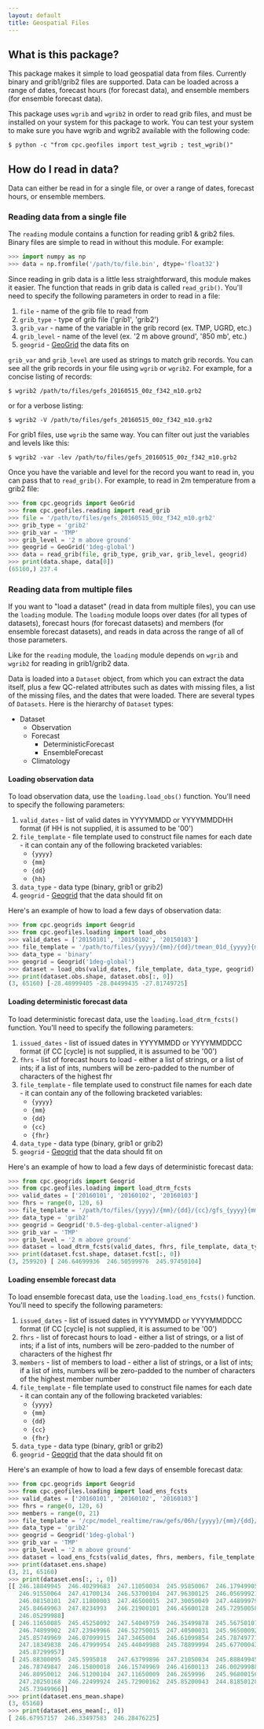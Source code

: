 ```yaml
---
layout: default
title: Geospatial Files
---
```


What is this package?
---------------------

This package makes it simple to load geospatial data from files. Currently binary and grib1/grib2 files are supported. Data can be loaded across a range of dates, forecast hours (for forecast data), and ensemble members (for ensemble forecast data).

This package uses `wgrib` and `wgrib2` in order to read grib files, and must be installed on your system for this package to work. You can test your system to make sure you have wgrib and wgrib2 available with the following code:

    $ python -c "from cpc.geofiles import test_wgrib ; test_wgrib()"

How do I read in data?
----------------------

Data can either be read in for a single file, or over a range of dates, forecast hours, or ensemble members.

### Reading data from a single file

The `reading` module contains a function for reading grib1 & grib2 files. Binary files are simple to read in without this module. For example:

```python
>>> import numpy as np
>>> data = np.fromfile('/path/to/file.bin', dtype='float32')
```

Since reading in grib data is a little less straightforward, this module makes it easier. The function that reads in grib data is called `read_grib()`. You'll need to specify the following parameters in order to read in a file:

1. `file` - name of the grib file to read from
2. `grib_type` - type of grib file ('grib1', 'grib2')
3. `grib_var` - name of the variable in the grib record (ex. TMP, UGRD, etc.)
4. `grib_level` - name of the level (ex. '2 m above ground', '850 mb', etc.)
5. `geogrid` - [GeoGrid](https://mikecharles.github.io/cpc.geogrids/) the data fits on

`grib_var` and `grib_level` are used as strings to match grib records. You can see all the grib records in your file using `wgrib` or `wgrib2`. For example, for a concise listing of records:

    $ wgrib2 /path/to/files/gefs_20160515_00z_f342_m10.grb2

or for a verbose listing:

    $ wgrib2 -V /path/to/files/gefs_20160515_00z_f342_m10.grb2

For grib1 files, use `wgrib` the same way. You can filter out just the variables and levels like this:

    $ wgrib2 -var -lev /path/to/files/gefs_20160515_00z_f342_m10.grb2

Once you have the variable and level for the record you want to read in, you can pass that to `read_grib()`. For example, to read in 2m temperature from a grib2 file:

```python
>>> from cpc.geogrids import GeoGrid
>>> from cpc.geofiles.reading import read_grib
>>> file = '/path/to/files/gefs_20160515_00z_f342_m10.grb2'
>>> grib_type = 'grib2'
>>> grib_var = 'TMP'
>>> grib_level = '2 m above ground'
>>> geogrid = GeoGrid('1deg-global')
>>> data = read_grib(file, grib_type, grib_var, grib_level, geogrid)
>>> print(data.shape, data[0])
(65160,) 237.4
```

### Reading data from multiple files

If you want to "load a dataset" (read in data from multiple files), you can use the `loading` module. The `loading` module loops over dates (for all types of datasets), forecast hours (for forecast datasets) and members (for ensemble forecast datasets), and reads in data across the range of all of those parameters.

Like for the `reading` module, the `loading` module depends on `wgrib` and `wgrib2` for reading in grib1/grib2 data.

Data is loaded into a `Dataset` object, from which you can extract the data itself, plus a few QC-related attributes such as dates with missing files, a list of the missing files, and the dates that were loaded. There are several types of `Datasets`. Here is the hierarchy of `Dataset` types:

- Dataset
  - Observation
  - Forecast
    - DeterministicForecast
    - EnsembleForecast
  - Climatology

#### Loading observation data

To load observation data, use the `loading.load_obs()` function. You'll need to specify the following parameters:

1. `valid_dates` - list of valid dates in YYYYMMDD or YYYYMMDDHH format (if HH is not supplied, it is assumed to be '00')
2. `file_template` - file template used to construct file names for each date - it can contain any of the following bracketed variables:
   - `{yyyy}`
   - `{mm}`
   - `{dd}`
   - `{hh}`
3. `data_type` - data type (binary, grib1 or grib2)
4. `geogrid` - [Geogrid](https://mikecharles.github.io/cpc.geogrids/) that the data should fit on

Here's an example of how to load a few days of observation data:

```python
>>> from cpc.geogrids import Geogrid
>>> from cpc.geofiles.loading import load_obs
>>> valid_dates = ['20150101', '20150102', '20150103']
>>> file_template = '/path/to/files/{yyyy}/{mm}/{dd}/tmean_01d_{yyyy}{mm}{dd}.bin'
>>> data_type = 'binary'
>>> geogrid = Geogrid('1deg-global')
>>> dataset = load_obs(valid_dates, file_template, data_type, geogrid)
>>> print(dataset.obs.shape, dataset.obs[:, 0])
(3, 65160) [-28.48999405 -28.04499435 -27.81749725]
```

#### Loading deterministic forecast data

To load deterministic forecast data, use the `loading.load_dtrm_fcsts()` function. You'll need to specify the following parameters:

1. `issued_dates` - list of issued dates in YYYYMMDD or YYYYMMDDCC format (if CC [cycle] is not supplied, it is assumed to be '00')
2. `fhrs` - list of forecast hours to load - either a list of strings, or a list of ints; if a list of ints, numbers will be zero-padded to the number of characters of the highest fhr
3. `file_template` - file template used to construct file names for each date - it can contain any of the following bracketed variables:
   - `{yyyy}`
   - `{mm}`
   - `{dd}`
   - `{cc}`
   - `{fhr}`
4. `data_type` - data type (binary, grib1 or grib2)
5. `geogrid` - [Geogrid](https://mikecharles.github.io/cpc.geogrids/) that the data should fit on

Here's an example of how to load a few days of deterministic forecast data:

```python
>>> from cpc.geogrids import Geogrid
>>> from cpc.geofiles.loading import load_dtrm_fcsts
>>> valid_dates = ['20160101', '20160102', '20160103']
>>> fhrs = range(0, 120, 6)
>>> file_template = '/path/to/files/{yyyy}/{mm}/{dd}/{cc}/gfs_{yyyy}{mm}{dd}_{cc}z_f{fhr}.grb2'
>>> data_type = 'grib2'
>>> geogrid = Geogrid('0.5-deg-global-center-aligned')
>>> grib_var = 'TMP'
>>> grib_level = '2 m above ground'
>>> dataset = load_dtrm_fcsts(valid_dates, fhrs, file_template, data_type, geogrid, grib_var=grib_var, grib_level=grib_level)
>>> print(dataset.fcst.shape, dataset.fcst[:, 0])
(3, 259920) [ 246.64699936  246.50599976  245.97450104]
```

#### Loading ensemble forecast data

To load ensemble forecast data, use the `loading.load_ens_fcsts()` function. You'll need to specify the following parameters:

1. `issued_dates` - list of issued dates in YYYYMMDD or YYYYMMDDCC format (if CC [cycle] is not supplied, it is assumed to be '00')
2. `fhrs` - list of forecast hours to load - either a list of strings, or a list of ints; if a list of ints, numbers will be zero-padded to the number of characters of the highest fhr
3. `members` - list of members to load - either a list of strings, or a list of ints; if a list of ints, numbers will be zero-padded to the number of characters of the highest member number
4. `file_template` - file template used to construct file names for each date - it can contain any of the following bracketed variables:
   - `{yyyy}`
   - `{mm}`
   - `{dd}`
   - `{cc}`
   - `{fhr}`
5. `data_type` - data type (binary, grib1 or grib2)
6. `geogrid` - [Geogrid](https://mikecharles.github.io/cpc.geogrids/) that the data should fit on

Here's an example of how to load a few days of ensemble forecast data:

```python
>>> from cpc.geogrids import Geogrid
>>> from cpc.geofiles.loading import load_ens_fcsts
>>> valid_dates = ['20160101', '20160102', '20160103']
>>> fhrs = range(0, 120, 6)
>>> members = range(0, 21)
>>> file_template = '/cpc/model_realtime/raw/gefs/06h/{yyyy}/{mm}/{dd}/{cc}/gefs_{yyyy}{mm}{dd}_{cc}z_f{fhr}_m{member}.grb2'
>>> data_type = 'grib2'
>>> geogrid = Geogrid('1deg-global')
>>> grib_var = 'TMP'
>>> grib_level = '2 m above ground'
>>> dataset = load_ens_fcsts(valid_dates, fhrs, members, file_template, data_type, geogrid, grib_var=grib_var, grib_level=grib_level)
>>> print(dataset.ens.shape)
(3, 21, 65160)
>>> print(dataset.ens[:, :, 0])
[[ 246.18849945  246.40299683  247.11050034  245.95850067  246.17949905
   246.91550064  247.41700134  246.53700104  247.96300125  246.05699921
   246.08150101  247.11800003  247.46500015  247.30050049  247.44899979
   245.84649963  247.8234993   246.21900101  246.45600128  245.72950058
   246.05299988]
 [ 246.11650085  245.45250092  247.54049759  246.35499878  245.56750107
   246.74899902  247.23949966  246.52750015  247.40500031  245.96500092
   245.85749969  246.07099915  247.3465004   246.61099854  245.78749771
   247.18349838  246.47999954  245.44049988  245.78899994  245.67700043
   245.87299957]
 [ 245.88300095  245.5995018   247.63799896  247.21050034  245.88849945
   246.78749847  246.15800018  246.15749969  246.41600113  246.00299988
   246.80950012  246.51200104  247.11650009  246.2659996   245.96800156
   247.20250168  246.22499924  245.72900162  245.85200043  244.81850128
   245.73949966]]
>>> print(dataset.ens_mean.shape)
(3, 65160)
>>> print(dataset.ens_mean[:, 0])
[ 246.67957157  246.33497583  246.28476225]
```
